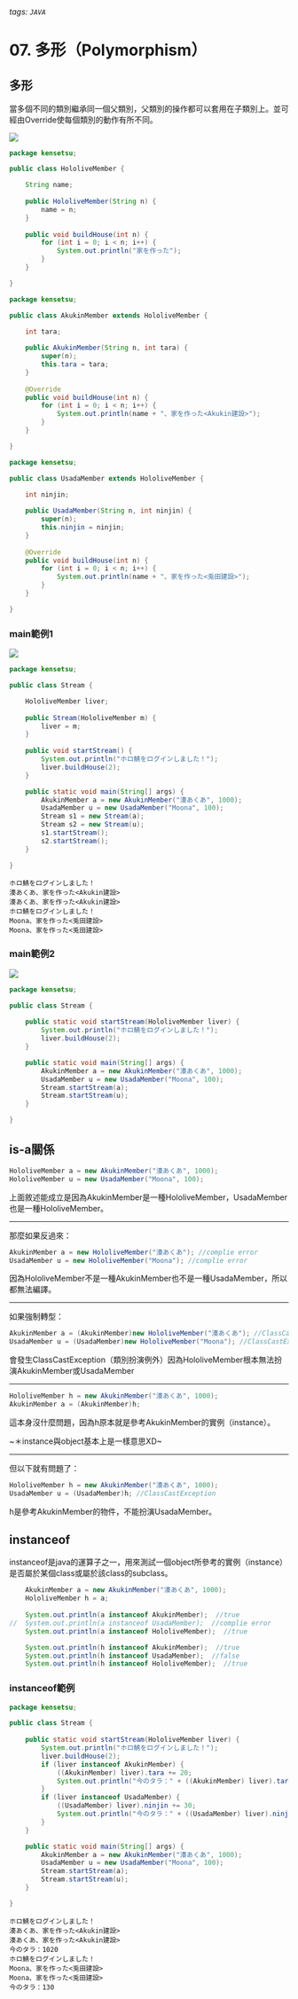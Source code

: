 ###### tags: `JAVA`
# 07. 多形（Polymorphism）
## 多形
當多個不同的類別繼承同一個父類別，父類別的操作都可以套用在子類別上。並可經由Override使每個類別的動作有所不同。

![](https://i.imgur.com/FkD0IcI.png)

```java
package kensetsu;

public class HololiveMember {

	String name;
	
	public HololiveMember(String n) {
		name = n;
	}
	
	public void buildHouse(int n) {
		for (int i = 0; i < n; i++) {
			System.out.println("家を作った");
		}
	}

}
```
```java
package kensetsu;

public class AkukinMember extends HololiveMember {

	int tara;
	
	public AkukinMember(String n, int tara) {
		super(n);
		this.tara = tara;
	}
	
	@Override
	public void buildHouse(int n) {
		for (int i = 0; i < n; i++) {
			System.out.println(name + "、家を作った<Akukin建設>");
		}
	}

}
```
```java
package kensetsu;

public class UsadaMember extends HololiveMember {

	int ninjin;
	
	public UsadaMember(String n, int ninjin) {
		super(n);
		this.ninjin = ninjin;
	}
	
	@Override
	public void buildHouse(int n) {
		for (int i = 0; i < n; i++) {
			System.out.println(name + "、家を作った<兎田建設>");
		}
	}

}
```
### main範例1
![](https://i.imgur.com/p6JiL3f.png)
```java
package kensetsu;

public class Stream {

	HololiveMember liver;
	
	public Stream(HololiveMember m) {
		liver = m;
	}
	
	public void startStream() {
		System.out.println("ホロ鯖をログインしました！");
		liver.buildHouse(2);
	}

	public static void main(String[] args) {
		AkukinMember a = new AkukinMember("湊あくあ", 1000);
		UsadaMember u = new UsadaMember("Moona", 100);
		Stream s1 = new Stream(a);
		Stream s2 = new Stream(u);
		s1.startStream();
		s2.startStream();
	}

}
```
```
ホロ鯖をログインしました！
湊あくあ、家を作った<Akukin建設>
湊あくあ、家を作った<Akukin建設>
ホロ鯖をログインしました！
Moona、家を作った<兎田建設>
Moona、家を作った<兎田建設>
```
### main範例2
![](https://i.imgur.com/ayAPnFX.png)
```java
package kensetsu;

public class Stream {
	
	public static void startStream(HololiveMember liver) {
		System.out.println("ホロ鯖をログインしました！");
		liver.buildHouse(2);
	}

	public static void main(String[] args) {
		AkukinMember a = new AkukinMember("湊あくあ", 1000);
		UsadaMember u = new UsadaMember("Moona", 100);
		Stream.startStream(a);
		Stream.startStream(u);
	}

}
```
## is-a關係
```java
HololiveMember a = new AkukinMember("湊あくあ", 1000);
HololiveMember u = new UsadaMember("Moona", 100);
```
上面敘述能成立是因為AkukinMember是一種HololiveMember，UsadaMember也是一種HololiveMember。

-----

那麼如果反過來：
```java
AkukinMember a = new HololiveMember("湊あくあ"); //complie error
UsadaMember u = new HololiveMember("Moona"); //complie error
```
因為HololiveMember不是一種AkukinMember也不是一種UsadaMember，所以都無法編譯。

-----

如果強制轉型：
```java
AkukinMember a = (AkukinMember)new HololiveMember("湊あくあ"); //ClassCastException
UsadaMember u = (UsadaMember)new HololiveMember("Moona"); //ClassCastException
```
會發生ClassCastException（類別扮演例外）因為HololiveMember根本無法扮演AkukinMember或UsadaMember

-----

```java
HololiveMember h = new AkukinMember("湊あくあ", 1000);
AkukinMember a = (AkukinMember)h;
```
這本身沒什麼問題，因為h原本就是參考AkukinMember的實例（instance）。

~＊instance與object基本上是一樣意思XD~

-----

但以下就有問題了：
```java
HololiveMember h = new AkukinMember("湊あくあ", 1000);
UsadaMember u = (UsadaMember)h; //ClassCastException
```
h是參考AkukinMember的物件，不能扮演UsadaMember。

## instanceof
instanceof是java的運算子之一，用來測試一個object所參考的實例（instance）是否屬於某個class或屬於該class的subclass。
```java
	AkukinMember a = new AkukinMember("湊あくあ", 1000);
	HololiveMember h = a;
		
	System.out.println(a instanceof AkukinMember);  //true
//	System.out.println(a instanceof UsadaMember);  //complie error
	System.out.println(a instanceof HololiveMember);  //true

	System.out.println(h instanceof AkukinMember);  //true
	System.out.println(h instanceof UsadaMember);  //false
	System.out.println(h instanceof HololiveMember);  //true
```
### instanceof範例
```java
package kensetsu;

public class Stream {
	
	public static void startStream(HololiveMember liver) {
		System.out.println("ホロ鯖をログインしました！");
		liver.buildHouse(2);
		if (liver instanceof AkukinMember) {
			((AkukinMember) liver).tara += 20;
			System.out.println("今のタラ：" + ((AkukinMember) liver).tara);
		}
		if (liver instanceof UsadaMember) {
			((UsadaMember) liver).ninjin += 30;
			System.out.println("今のタラ：" + ((UsadaMember) liver).ninjin);
		}
	}

	public static void main(String[] args) {
		AkukinMember a = new AkukinMember("湊あくあ", 1000);
		UsadaMember u = new UsadaMember("Moona", 100);
		Stream.startStream(a);
		Stream.startStream(u);
	}

}
```
```
ホロ鯖をログインしました！
湊あくあ、家を作った<Akukin建設>
湊あくあ、家を作った<Akukin建設>
今のタラ：1020
ホロ鯖をログインしました！
Moona、家を作った<兎田建設>
Moona、家を作った<兎田建設>
今のタラ：130
```